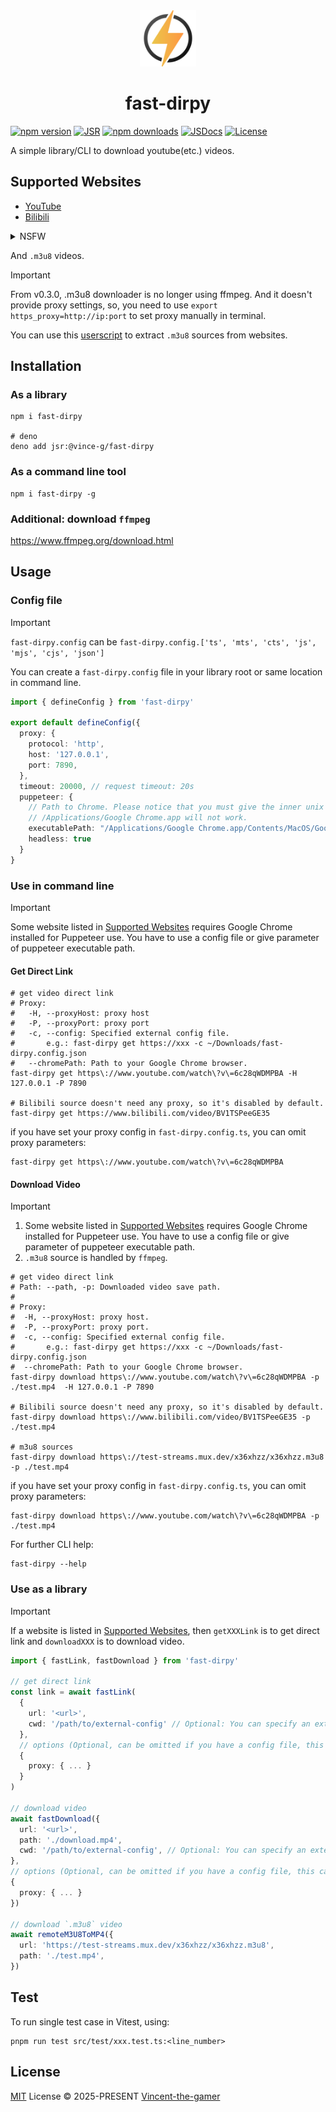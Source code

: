 <div align="center">
  <img src=".github/fast-dirpy.png" style="width: 90px;"/>
  <h1>fast-dirpy</h1>
</div>

[![npm version][npm-version-src]][npm-version-href]
[![JSR][jsr-badge]](https://jsr.io/@vince-g/fast-dirpy)
[![npm downloads][npm-downloads-src]][npm-downloads-href]
[![JSDocs][jsdocs-src]][jsdocs-href]
[![License][license-src]][license-href]

A simple library/CLI to download youtube(etc.) videos.

## Supported Websites

- [YouTube](https://www.youtube.com/)
- [Bilibili](https://www.bilibili.com/)

<details>
  <summary>NSFW</summary>

  * [Animehentai](https://animeidhentai.com/)
  * [Koreanpornmovies](https://koreanpornmovie.com/)
  * [XVideos](https://www.xvideos.com/)
  * [Missav](https://missav.ws/) (m3u8)
</details>

And `.m3u8` videos.

> [!IMPORTANT]
> From v0.3.0, .m3u8 downloader is no longer using ffmpeg.
> And it doesn't provide proxy settings, so, you need to use `export https_proxy=http://ip:port` to set proxy manually in terminal.

You can use this [userscript](https://greasyfork.org/zh-CN/scripts/449581-m3u8%E8%A7%86%E9%A2%91%E4%BE%A6%E6%B5%8B%E4%B8%8B%E8%BD%BD%E5%99%A8-%E8%87%AA%E5%8A%A8%E5%97%85%E6%8E%A2) to extract `.m3u8` sources from websites.

## Installation

### As a library
```shell
npm i fast-dirpy

# deno
deno add jsr:@vince-g/fast-dirpy
```

### As a **command line tool**
```shell
npm i fast-dirpy -g
```

### Additional: download `ffmpeg`

https://www.ffmpeg.org/download.html

## Usage

### Config file

> [!IMPORTANT]
> `fast-dirpy.config` can be `fast-dirpy.config.['ts', 'mts', 'cts', 'js', 'mjs', 'cjs', 'json']`

You can create a `fast-dirpy.config` file in your library root or same location in command line.

```ts
import { defineConfig } from 'fast-dirpy'

export default defineConfig({
  proxy: {
    protocol: 'http',
    host: '127.0.0.1',
    port: 7890,
  },
  timeout: 20000, // request timeout: 20s
  puppeteer: {
    // Path to Chrome. Please notice that you must give the inner unix executable file path in macOS.
    // /Applications/Google Chrome.app will not work.
    executablePath: "/Applications/Google Chrome.app/Contents/MacOS/Google Chrome",
    headless: true
  }
}
```

### Use in command line

> [!IMPORTANT]
> Some website listed in [Supported Websites](#supported-websites) requires Google Chrome installed for Puppeteer use. You have to use a config file or give parameter of puppeteer executable path.

#### Get Direct Link

```shell
# get video direct link
# Proxy:
#   -H, --proxyHost: proxy host
#   -P, --proxyPort: proxy port
#   -c, --config: Specified external config file.
#       e.g.: fast-dirpy get https://xxx -c ~/Downloads/fast-dirpy.config.json
#   --chromePath: Path to your Google Chrome browser.
fast-dirpy get https\://www.youtube.com/watch\?v\=6c28qWDMPBA -H 127.0.0.1 -P 7890

# Bilibili source doesn't need any proxy, so it's disabled by default.
fast-dirpy get https://www.bilibili.com/video/BV1TSPeeGE35
```

if you have set your proxy config in `fast-dirpy.config.ts`, you can omit proxy parameters:

```shell
fast-dirpy get https\://www.youtube.com/watch\?v\=6c28qWDMPBA
```

#### Download Video

> [!IMPORTANT]
> 1. Some website listed in [Supported Websites](#supported-websites) requires Google Chrome installed for Puppeteer use. You have to use a config file or give parameter of puppeteer executable path.
> 2. `.m3u8` source is handled by `ffmpeg`.

```shell
# get video direct link
# Path: --path, -p: Downloaded video save path.
#
# Proxy:
#  -H, --proxyHost: proxy host.
#  -P, --proxyPort: proxy port.
#  -c, --config: Specified external config file.
#       e.g.: fast-dirpy get https://xxx -c ~/Downloads/fast-dirpy.config.json
#  --chromePath: Path to your Google Chrome browser.
fast-dirpy download https\://www.youtube.com/watch\?v\=6c28qWDMPBA -p ./test.mp4  -H 127.0.0.1 -P 7890

# Bilibili source doesn't need any proxy, so it's disabled by default.
fast-dirpy download https\://www.bilibili.com/video/BV1TSPeeGE35 -p ./test.mp4

# m3u8 sources
fast-dirpy download https\://test-streams.mux.dev/x36xhzz/x36xhzz.m3u8 -p ./test.mp4
```

if you have set your proxy config in `fast-dirpy.config.ts`, you can omit proxy parameters:

```shell
fast-dirpy download https\://www.youtube.com/watch\?v\=6c28qWDMPBA -p ./test.mp4
```

For further CLI help:

```shell
fast-dirpy --help
```

### Use as a library

> [!IMPORTANT]
> If a website is listed in [Supported Websites](#supported-websites), then `getXXXLink` is to get direct link and `downloadXXX` is to download video.

```ts
import { fastLink, fastDownload } from 'fast-dirpy'

// get direct link
const link = await fastLink(
  {
    url: '<url>',
    cwd: '/path/to/external-config' // Optional: You can specify an external config file.
  },
  // options (Optional, can be omitted if you have a config file, this can overwrite your config file options.)
  {
    proxy: { ... }
  }
)

// download video
await fastDownload({
  url: '<url>',
  path: './download.mp4',
  cwd: '/path/to/external-config', // Optional: You can specify an external config file.
}, 
// options (Optional, can be omitted if you have a config file, this can overwrite your config file options.)
{
  proxy: { ... }
})

// download `.m3u8` video
await remoteM3U8ToMP4({
  url: 'https://test-streams.mux.dev/x36xhzz/x36xhzz.m3u8',
  path: './test.mp4',
})
```

## Test

To run single test case in Vitest, using:

```shell
pnpm run test src/test/xxx.test.ts:<line_number>
```

## License

[MIT](./LICENSE) License © 2025-PRESENT [Vincent-the-gamer](https://github.com/Vincent-the-gamer)

<!-- Badges -->

[npm-version-src]: https://img.shields.io/npm/v/fast-dirpy?style=flat&colorA=080f12&colorB=1fa669
[npm-version-href]: https://npmjs.com/package/fast-dirpy
[npm-downloads-src]: https://img.shields.io/npm/dm/fast-dirpy?style=flat&colorA=080f12&colorB=1fa669
[npm-downloads-href]: https://npmjs.com/package/fast-dirpy
[license-src]: https://img.shields.io/github/license/Vincent-the-gamer/fast-dirpy.svg?style=flat&colorA=080f12&colorB=1fa669
[license-href]: https://github.com/Vincent-the-gamer/fast-dirpy/blob/main/LICENSE
[jsdocs-src]: https://img.shields.io/badge/jsdocs-reference-080f12?style=flat&colorA=080f12&colorB=1fa669
[jsdocs-href]: https://www.jsdocs.io/package/fast-dirpy
[jsr-badge]: https://jsr.io/badges/@vince-g/fast-dirpy
